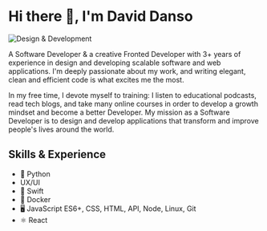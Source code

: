 # Hi there 👋,  I'm David Danso

![Design & Development](https://pbs.twimg.com/profile_banners/4866498934/1627128959/1500x500)

A Software Developer & a creative Fronted Developer with 3+ years of experience in design and developing scalable software and web applications.
I'm deeply passionate about my work, and writing elegant, clean and efficient code is what excites me the most.

In my free time, I devote myself to training: I listen to educational podcasts, read tech blogs, and take many online courses in order to develop a growth mindset and become a better Developer. My mission as a Software Developer is to design and develop applications that transform and improve people's lives around the world.

## Skills & Experience 
- 🐍 Python
- UX/UI
- 📱 Swift
- 🦈 Docker
- 🖥 JavaScript ES6+, CSS, HTML, API, Node, Linux, Git
- ⚛️ React
